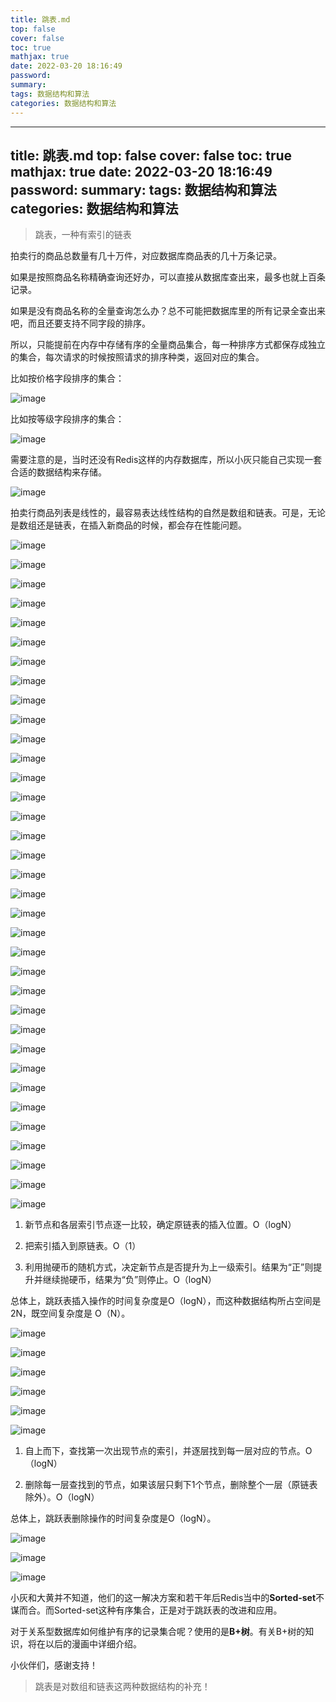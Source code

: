 ```yaml
---
title: 跳表.md
top: false
cover: false
toc: true
mathjax: true
date: 2022-03-20 18:16:49
password:
summary:
tags: 数据结构和算法
categories: 数据结构和算法
---
```

---
title: 跳表.md
top: false
cover: false
toc: true
mathjax: true
date: 2022-03-20 18:16:49
password:
summary:
tags: 数据结构和算法
categories: 数据结构和算法
---
> 跳表，一种有索引的链表

拍卖行的商品总数量有几十万件，对应数据库商品表的几十万条记录。

如果是按照商品名称精确查询还好办，可以直接从数据库查出来，最多也就上百条记录。

如果是没有商品名称的全量查询怎么办？总不可能把数据库里的所有记录全查出来吧，而且还要支持不同字段的排序。

所以，只能提前在内存中存储有序的全量商品集合，每一种排序方式都保存成独立的集合，每次请求的时候按照请求的排序种类，返回对应的集合。

比如按价格字段排序的集合：

![image](https://upload-images.jianshu.io/upload_images/13965490-3aa477b2d70aaac7.jpg?imageMogr2/auto-orient/strip%7CimageView2/2/w/1240)

比如按等级字段排序的集合：

![image](https://upload-images.jianshu.io/upload_images/13965490-36b2cacf1a48025b.jpg?imageMogr2/auto-orient/strip%7CimageView2/2/w/1240)

需要注意的是，当时还没有Redis这样的内存数据库，所以小灰只能自己实现一套合适的数据结构来存储。

![image](https://upload-images.jianshu.io/upload_images/13965490-f5430fcffa8712b4.jpg?imageMogr2/auto-orient/strip%7CimageView2/2/w/1240)

拍卖行商品列表是线性的，最容易表达线性结构的自然是数组和链表。可是，无论是数组还是链表，在插入新商品的时候，都会存在性能问题。




![image](https://upload-images.jianshu.io/upload_images/13965490-3d51f15a39ffaecd.jpg?imageMogr2/auto-orient/strip%7CimageView2/2/w/1240)

![image](https://upload-images.jianshu.io/upload_images/13965490-e635447a67e87e39.jpg?imageMogr2/auto-orient/strip%7CimageView2/2/w/1240)

![image](https://upload-images.jianshu.io/upload_images/13965490-2c2ed77a6760d6c7.jpg?imageMogr2/auto-orient/strip%7CimageView2/2/w/1240)

![image](https://upload-images.jianshu.io/upload_images/13965490-fd54425fa821d54d.jpg?imageMogr2/auto-orient/strip%7CimageView2/2/w/1240)

![image](https://upload-images.jianshu.io/upload_images/13965490-d76563914382bfe0.jpg?imageMogr2/auto-orient/strip%7CimageView2/2/w/1240)

![image](https://upload-images.jianshu.io/upload_images/13965490-959b050416ab31b8.jpg?imageMogr2/auto-orient/strip%7CimageView2/2/w/1240)

![image](https://upload-images.jianshu.io/upload_images/13965490-6ca1bfc1765d9cc2.jpg?imageMogr2/auto-orient/strip%7CimageView2/2/w/1240)

![image](https://upload-images.jianshu.io/upload_images/13965490-520f73ae3520d593.jpg?imageMogr2/auto-orient/strip%7CimageView2/2/w/1240)

![image](https://upload-images.jianshu.io/upload_images/13965490-401f879739a07dcc.jpg?imageMogr2/auto-orient/strip%7CimageView2/2/w/1240)

![image](https://upload-images.jianshu.io/upload_images/13965490-e670a2af80a8e6e4.jpg?imageMogr2/auto-orient/strip%7CimageView2/2/w/1240)

![image](https://upload-images.jianshu.io/upload_images/13965490-477aab4d29d58a2b.jpg?imageMogr2/auto-orient/strip%7CimageView2/2/w/1240)

![image](https://upload-images.jianshu.io/upload_images/13965490-9325babfcb915b0a.jpg?imageMogr2/auto-orient/strip%7CimageView2/2/w/1240)

![image](https://upload-images.jianshu.io/upload_images/13965490-c0e901c84bcd63b9.jpg?imageMogr2/auto-orient/strip%7CimageView2/2/w/1240)

![image](https://upload-images.jianshu.io/upload_images/13965490-4eae2ae7852ebc50.jpg?imageMogr2/auto-orient/strip%7CimageView2/2/w/1240)

![image](https://upload-images.jianshu.io/upload_images/13965490-5725d35c8d462150.jpg?imageMogr2/auto-orient/strip%7CimageView2/2/w/1240)

![image](https://upload-images.jianshu.io/upload_images/13965490-0657680bc7640d51.jpg?imageMogr2/auto-orient/strip%7CimageView2/2/w/1240)

![image](https://upload-images.jianshu.io/upload_images/13965490-250f207ee61e9ed5.jpg?imageMogr2/auto-orient/strip%7CimageView2/2/w/1240)

![image](https://upload-images.jianshu.io/upload_images/13965490-679ce08d4919bedd.jpg?imageMogr2/auto-orient/strip%7CimageView2/2/w/1240)

![image](https://upload-images.jianshu.io/upload_images/13965490-ae4f9e7fb3a1f52e.jpg?imageMogr2/auto-orient/strip%7CimageView2/2/w/1240)

![image](https://upload-images.jianshu.io/upload_images/13965490-9ed248ebdbdfee11.jpg?imageMogr2/auto-orient/strip%7CimageView2/2/w/1240)

![image](https://upload-images.jianshu.io/upload_images/13965490-729a17606dbac20b.jpg?imageMogr2/auto-orient/strip%7CimageView2/2/w/1240)

![image](https://upload-images.jianshu.io/upload_images/13965490-4aa3fec427ec8286.jpg?imageMogr2/auto-orient/strip%7CimageView2/2/w/1240)

![image](https://upload-images.jianshu.io/upload_images/13965490-57c77470f8b3009e.jpg?imageMogr2/auto-orient/strip%7CimageView2/2/w/1240)

![image](https://upload-images.jianshu.io/upload_images/13965490-132a2f8caeae15fe.jpg?imageMogr2/auto-orient/strip%7CimageView2/2/w/1240)

![image](https://upload-images.jianshu.io/upload_images/13965490-21e404d28f09b6b4.jpg?imageMogr2/auto-orient/strip%7CimageView2/2/w/1240)

![image](https://upload-images.jianshu.io/upload_images/13965490-263ac95ca055313f.jpg?imageMogr2/auto-orient/strip%7CimageView2/2/w/1240)

![image](https://upload-images.jianshu.io/upload_images/13965490-994c978b8ff4e880.jpg?imageMogr2/auto-orient/strip%7CimageView2/2/w/1240)

![image](https://upload-images.jianshu.io/upload_images/13965490-e02a62a9aca6dd6d.jpg?imageMogr2/auto-orient/strip%7CimageView2/2/w/1240)

![image](https://upload-images.jianshu.io/upload_images/13965490-bd238081677dd3ac.jpg?imageMogr2/auto-orient/strip%7CimageView2/2/w/1240)

![image](https://upload-images.jianshu.io/upload_images/13965490-f598e67afcd94f20.jpg?imageMogr2/auto-orient/strip%7CimageView2/2/w/1240)

![image](https://upload-images.jianshu.io/upload_images/13965490-928570f68a68fa49.jpg?imageMogr2/auto-orient/strip%7CimageView2/2/w/1240)

![image](https://upload-images.jianshu.io/upload_images/13965490-9849859835c6b87e.jpg?imageMogr2/auto-orient/strip%7CimageView2/2/w/1240)

![image](https://upload-images.jianshu.io/upload_images/13965490-abfe1b1e3cade53d.jpg?imageMogr2/auto-orient/strip%7CimageView2/2/w/1240)

![image](https://upload-images.jianshu.io/upload_images/13965490-d255280baae88845.jpg?imageMogr2/auto-orient/strip%7CimageView2/2/w/1240)

![image](https://upload-images.jianshu.io/upload_images/13965490-725632b01ba06498.jpg?imageMogr2/auto-orient/strip%7CimageView2/2/w/1240)

1.  新节点和各层索引节点逐一比较，确定原链表的插入位置。O（logN）

2.  把索引插入到原链表。O（1）

3.  利用抛硬币的随机方式，决定新节点是否提升为上一级索引。结果为“正”则提升并继续抛硬币，结果为“负”则停止。O（logN）

总体上，跳跃表插入操作的时间复杂度是O（logN），而这种数据结构所占空间是2N，既空间复杂度是 O（N）。

![image](https://upload-images.jianshu.io/upload_images/13965490-4adf982960be1848.jpg?imageMogr2/auto-orient/strip%7CimageView2/2/w/1240)

![image](https://upload-images.jianshu.io/upload_images/13965490-b16518801083f8ee.jpg?imageMogr2/auto-orient/strip%7CimageView2/2/w/1240)

![image](https://upload-images.jianshu.io/upload_images/13965490-fd2e4f8386846251.jpg?imageMogr2/auto-orient/strip%7CimageView2/2/w/1240)

![image](https://upload-images.jianshu.io/upload_images/13965490-3eadc6cb3192b085.jpg?imageMogr2/auto-orient/strip%7CimageView2/2/w/1240)

![image](https://upload-images.jianshu.io/upload_images/13965490-23b7213069f4ab4e.jpg?imageMogr2/auto-orient/strip%7CimageView2/2/w/1240)

![image](https://upload-images.jianshu.io/upload_images/13965490-32e29e0c0a651071.jpg?imageMogr2/auto-orient/strip%7CimageView2/2/w/1240)

1.  自上而下，查找第一次出现节点的索引，并逐层找到每一层对应的节点。O（logN）

2.  删除每一层查找到的节点，如果该层只剩下1个节点，删除整个一层（原链表除外）。O（logN）

总体上，跳跃表删除操作的时间复杂度是O（logN）。

![image](https://upload-images.jianshu.io/upload_images/13965490-4ca5506dd5475679.jpg?imageMogr2/auto-orient/strip%7CimageView2/2/w/1240)

![image](https://upload-images.jianshu.io/upload_images/13965490-eeccde2da4bbe215.jpg?imageMogr2/auto-orient/strip%7CimageView2/2/w/1240)

![image](https://upload-images.jianshu.io/upload_images/13965490-a5b3741092e93f5c.jpg?imageMogr2/auto-orient/strip%7CimageView2/2/w/1240)

小灰和大黄并不知道，他们的这一解决方案和若干年后Redis当中的**Sorted-set**不谋而合。而Sorted-set这种有序集合，正是对于跳跃表的改进和应用。

对于关系型数据库如何维护有序的记录集合呢？使用的是**B+树**。有关B+树的知识，将在以后的漫画中详细介绍。

小伙伴们，感谢支持！


>跳表是对数组和链表这两种数据结构的补充！

